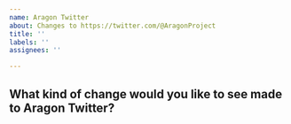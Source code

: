 ```yaml
---
name: Aragon Twitter
about: Changes to https://twitter.com/@AragonProject
title: ''
labels: ''
assignees: ''

---
```


## What kind of change would you like to see made to Aragon Twitter?
